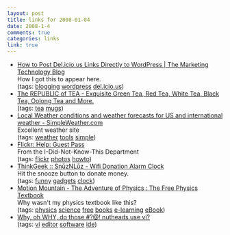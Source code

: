 ```yaml
--- 
layout: post
title: links for 2008-01-04
date: 2008-1-4
comments: true
categories: links
link: true
---
```

<ul class="delicious">
	<li>
		<div class="delicious-link"><a href="http://www.douglaskarr.com/2007/02/03/more-delicious-fun/">How to Post Del.icio.us Links Directly to WordPress | The Marketing Technology Blog</a></div>
		<div class="delicious-extended">How I got this to appear here.</div>
		<div class="delicious-tags">(tags: <a href="http://del.icio.us/zanshin/blogging">blogging</a> <a href="http://del.icio.us/zanshin/wordpress">wordpress</a> <a href="http://del.icio.us/zanshin/del.icio.us">del.icio.us</a>)</div>
	</li>
	<li>
		<div class="delicious-link"><a href="http://www.republicoftea.com/templates/detail.asp?navID=1754">The REPUBLIC of TEA - Exquisite Green Tea, Red Tea, White Tea, Black Tea, Oolong Tea and More.</a></div>
		<div class="delicious-tags">(tags: <a href="http://del.icio.us/zanshin/tea">tea</a> <a href="http://del.icio.us/zanshin/mugs">mugs</a>)</div>
	</li>
	<li>
		<div class="delicious-link"><a href="http://www.simpleweather.com/">Local Weather conditions and weather forecasts for US and international weather - SimpleWeather.com</a></div>
		<div class="delicious-extended">Excellent weather site</div>
		<div class="delicious-tags">(tags: <a href="http://del.icio.us/zanshin/weather">weather</a> <a href="http://del.icio.us/zanshin/tools">tools</a> <a href="http://del.icio.us/zanshin/simple">simple</a>)</div>
	</li>
	<li>
		<div class="delicious-link"><a href="http://www.flickr.com/help/guestpass/">Flickr: Help: Guest Pass</a></div>
		<div class="delicious-extended">From the I-Did-Not-Know-This Department</div>
		<div class="delicious-tags">(tags: <a href="http://del.icio.us/zanshin/flickr">flickr</a> <a href="http://del.icio.us/zanshin/photos">photos</a> <a href="http://del.icio.us/zanshin/howto">howto</a>)</div>
	</li>
	<li>
		<div class="delicious-link"><a href="http://www.thinkgeek.com/stuff/41/snuznluz.shtml">ThinkGeek :: SnūzNLūz - Wifi Donation Alarm Clock</a></div>
		<div class="delicious-extended">Hit the snooze button to donate money.</div>
		<div class="delicious-tags">(tags: <a href="http://del.icio.us/zanshin/funny">funny</a> <a href="http://del.icio.us/zanshin/gadgets">gadgets</a> <a href="http://del.icio.us/zanshin/clock">clock</a>)</div>
	</li>
	<li>
		<div class="delicious-link"><a href="http://www.motionmountain.net/">Motion Mountain - The Adventure of Physics : The Free Physics Textbook</a></div>
		<div class="delicious-extended">Why wasn't my physics textbook like this?</div>
		<div class="delicious-tags">(tags: <a href="http://del.icio.us/zanshin/physics">physics</a> <a href="http://del.icio.us/zanshin/science">science</a> <a href="http://del.icio.us/zanshin/free">free</a> <a href="http://del.icio.us/zanshin/books">books</a> <a href="http://del.icio.us/zanshin/e-learning">e-learning</a> <a href="http://del.icio.us/zanshin/eBook">eBook</a>)</div>
	</li>
	<li>
		<div class="delicious-link"><a href="http://www.viemu.com/a-why-vi-vim.html">Why, oh WHY, do those #?@! nutheads use vi?</a></div>
		<div class="delicious-tags">(tags: <a href="http://del.icio.us/zanshin/vi">vi</a> <a href="http://del.icio.us/zanshin/editor">editor</a> <a href="http://del.icio.us/zanshin/software">software</a> <a href="http://del.icio.us/zanshin/ide">ide</a>)</div>
	</li>
</ul>
